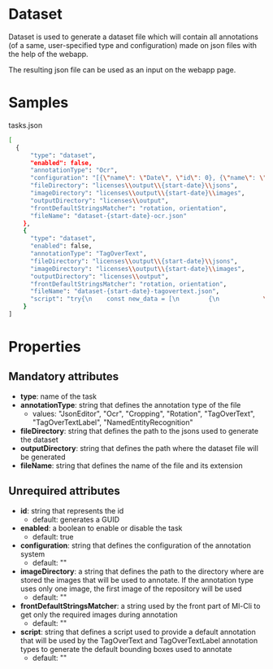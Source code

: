 # Dataset

Dataset is used to generate a dataset file which will contain all annotations (of a same, user-specified type and configuration) made on json files with the help of the webapp.

The resulting json file can be used as an input on the webapp page.

# Samples

tasks.json 
```sh
[
  {
      "type": "dataset",
      "enabled": false,
      "annotationType": "Ocr",
      "configuration": "[{\"name\": \"Date\", \"id\": 0}, {\"name\": \"City name\", \"id\": 1}]",
      "fileDirectory": "licenses\\output\\{start-date}\\jsons",
      "imageDirectory": "licenses\\output\\{start-date}\\images",
      "outputDirectory": "licenses\\output",
      "frontDefaultStringsMatcher": "rotation, orientation",
      "fileName": "dataset-{start-date}-ocr.json"
  	},
  	{
      "type": "dataset",
      "enabled": false,
      "annotationType": "TagOverText",
      "fileDirectory": "licenses\\output\\{start-date}\\jsons",
      "imageDirectory": "licenses\\output\\{start-date}\\images",
      "outputDirectory": "licenses\\output",
      "frontDefaultStringsMatcher": "rotation, orientation",
      "fileName": "dataset-{start-date}-tagovertext.json",
      "script": "try{\n    const new_data = [\n        {\n            \"annotation0\": {\n                \"labels\": {\n                    \"boundingBoxes\": [\n                        {\n                            \"id\": \"7ed8df70-9408-4b5a-b660-a36ef3447d02\",\n                            \"level\": 5,\n                            \"page_num\": 1,\n                            \"block_num\": 1,\n                            \"par_num\": 1,\n                            \"line_num\": 1,\n                            \"word_num\": 1,\n                            \"left\": 25,\n                            \"top\": 5,\n                            \"width\": 110,\n                            \"height\": 25,\n                            \"conf\": 73,\n                            \"text\": \"14.07.1981\"\n                        },\n                        {\n                            \"id\": \"7ed8df70-9408-4b5a-b660-a36ef3447d03\",\n                            \"level\": 3,\n                            \"page_num\": 1,\n                            \"block_num\": 2,\n                            \"par_num\": 1,\n                            \"line_num\": 1,\n                            \"word_num\": 1,\n                            \"left\": 145,\n                            \"top\": 5,\n                            \"width\": 109,\n                            \"height\": 28,\n                            \"conf\": 53,\n                            \"text\": \"Utopia city\"\n                        }\n                    ]\n                }\n            }\n        }\n    ];\n    rawBodyOutput = JSON.stringify(new_data);\n}\ncatch (e) {\n    rawBodyOutput = \"\"\n}"
  	}
] 
```


# Properties

## Mandatory attributes
- **type**: name of the task
- **annotationType**: string that defines the annotation type of the file
    - values: "JsonEditor", "Ocr", "Cropping", "Rotation", "TagOverText", "TagOverTextLabel", "NamedEntityRecognition"
- **fileDirectory**: string that defines the path to the jsons used to generate the dataset
- **outputDirectory**: string that defines the path where the dataset file will be generated
- **fileName**: string that defines the name of the file and its extension  
    
## Unrequired attributes
- **id**: string that represents the id
    - default: generates a GUID
- **enabled**: a boolean to enable or disable the task
    - default: true
- **configuration**: string that defines the configuration of the annotation system
    - default: ""
- **imageDirectory**: a string that defines the path to the directory where are stored the images that will be used to annotate. If the annotation type uses only one image, the first image of the repository will be used
    - default: ""
- **frontDefaultStringsMatcher**: a string used by the front part of Ml-Cli to get only the required images during annotation
    - default: ""
- **script**: string that defines a script used to provide a default annotation that will be used by the TagOverText and TagOverTextLabel annotation types to generate the default bounding boxes used to annotate
    - default: ""